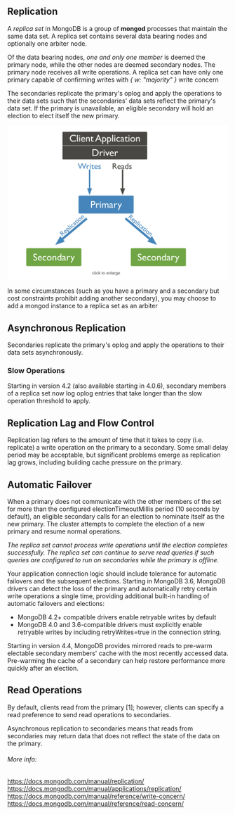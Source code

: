 ## Replication 
A _replica set_ in MongoDB is a group of **mongod** processes that maintain the same data set.
A replica set contains several data bearing nodes and optionally one arbiter node.

 Of the data bearing nodes, _one and only one member_ is deemed the primary node, while the other nodes are deemed secondary nodes.
 The primary node receives all write operations. A replica set can have only one primary capable of confirming writes with _{ w: "majority" }_ write concern

The secondaries replicate the primary's oplog and apply the operations to their data sets such that the secondaries' data sets reflect the primary's data set. If the primary is unavailable, an eligible secondary will hold an election to elect itself the new primary. 

![replication-primary-node](../pics/mongodb/replication-primary-node.png)

In some circumstances (such as you have a primary and a secondary but cost constraints prohibit adding another secondary), you may choose to add a mongod instance to a replica set as an arbiter

## Asynchronous Replication
Secondaries replicate the primary's oplog and apply the operations to their data sets asynchronously.

### Slow Operations
Starting in version 4.2 (also available starting in 4.0.6), secondary members of a replica set now log oplog entries that take longer than the slow operation threshold to apply.

## Replication Lag and Flow Control
Replication lag refers to the amount of time that it takes to copy (i.e. replicate) a write operation on the primary to a secondary. Some small delay period may be acceptable, but significant problems emerge as replication lag grows, including building cache pressure on the primary.

## Automatic Failover
When a primary does not communicate with the other members of the set for more than the configured electionTimeoutMillis period (10 seconds by default), an eligible secondary calls for an election to nominate itself as the new primary. The cluster attempts to complete the election of a new primary and resume normal operations.

_The replica set cannot process write operations until the election completes successfully. The replica set can continue to serve read queries if such queries are configured to run on secondaries while the primary is offline._

Your application connection logic should include tolerance for automatic failovers and the subsequent elections. Starting in MongoDB 3.6, MongoDB drivers can detect the loss of the primary and automatically retry certain write operations a single time, providing additional built-in handling of automatic failovers and elections:

- MongoDB 4.2+ compatible drivers enable retryable writes by default
- MongoDB 4.0 and 3.6-compatible drivers must explicitly enable retryable writes by including retryWrites=true in the connection string.

Starting in version 4.4, MongoDB provides mirrored reads to pre-warm electable secondary members' cache with the most recently accessed data. Pre-warming the cache of a secondary can help restore performance more quickly after an election.

## Read Operations
By default, clients read from the primary [1]; however, clients can specify a read preference to send read operations to secondaries.

Asynchronous replication to secondaries means that reads from secondaries may return data that does not reflect the state of the data on the primary.


###### More info: 
https://docs.mongodb.com/manual/replication/ 
https://docs.mongodb.com/manual/applications/replication/ 
https://docs.mongodb.com/manual/reference/write-concern/ 
https://docs.mongodb.com/manual/reference/read-concern/ 
